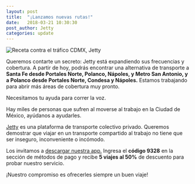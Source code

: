 ```yaml
---
layout: post
title:  "¡Lanzamos nuevas rutas!"
date:   2018-03-21 10:30:30
post_author: Jetty
categories: update
---
```


![Receta contra el tráfico CDMX, Jetty]({{site.baseurl}}/imgs-blog/nuevas-rutas.png)

Queremos contarte un secreto: Jetty está expandiendo sus frecuencias y cobertura.
A partir de hoy, podrás encontrar una alternativa de transporte a <b>Santa Fe desde Portales Norte, Polanco, Nápoles, y Metro San Antonio, y a Polanco desde Portales Norte, Condesa y Nápoles.</b> Estamos trabajando para abrir más áreas de cobertura muy pronto.

Necesitamos tu ayuda para correr la voz.

Hay miles de personas que sufren al moverse al trabajo en la Ciudad de México, ayúdanos a ayudarles.

[Jetty][jetty] es una plataforma de transporte colectivo privado. Queremos demostrar que viajar en un transporte compartido al trabajo no tiene que ser inseguro, inconveniente o incómodo.

Los invitamos a [descargar nuestra app.][download] Ingresa el <b>código 9328</b> en la sección de métodos de pago y recibe <b>5 viajes al 50%</b> de descuento para probar nuestro servicio.

¡Nuestro compromiso es ofrecerles siempre un buen viaje!


[download]:http://www.jetty.mx/?utm_source=Other&utm_medium=WEB-NF&utm_campaign=Blog-Awareness-All-All-AmpliacionCobertura&utm_content=--Cobertura-Articulo-None
[jetty]:http://www.jetty.mx/?utm_source=Other&utm_medium=WEB-NF&utm_campaign=Blog-Awareness-All-All-AmpliacionCobertura&utm_content=--Cobertura-Articulo-None